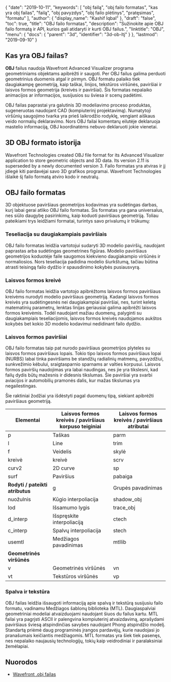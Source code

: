 {
  "date": "2019-10-11",
  "keywords": [
"obj failą",
"obj failo formatas",
"kas yra obj failas",
"failą",
"obj pavyzdys",
"obj failo plėtinys",
"pratęsimas",
"formatu"
],
  "author": {
    "display_name": "Kashif Iqbal"
},
  "draft": "false",
  "toc": true,
  "title": "OBJ failo formatas",
  "description": "Sužinokite apie OBJ failo formatą ir API, kurios gali atidaryti ir kurti OBJ failus.",
  "linktitle": "OBJ",
  "menu": {
    "docs": {
      "parent": "3d",
      "identifier": "3d-ob-ltj"
}
},
  "lastmod": "2019-09-10"
}

## Kas yra OBJ failas?

**OBJ** failus naudoja Wavefront Advanced Visualizer programa geometriniams objektams apibrėžti ir saugoti. Per OBJ failus galima perduoti geometrinius duomenis atgal ir pirmyn. OBJ formatu palaiko tiek daugiakampę geometriją, kaip taškai, linijos, tekstūros viršūnės, paviršiai ir laisvos formos geometrija (kreivės ir paviršiai). Šis formatas nepalaiko animacijos ar informacijos, susijusios su šviesa ir scenų padėtimi.

OBJ failas paprastai yra galutinis 3D modeliavimo proceso produktas, sugeneruotas naudojant CAD (kompiuterinį projektavimą). Numatytoji viršūnių saugojimo tvarka yra prieš laikrodžio rodyklę, vengiant aiškaus veido normalių deklaravimo. Nors OBJ failai komentarų eilutėje deklaruoja mastelio informaciją, OBJ koordinatėms nebuvo deklaruoti jokie vienetai.

## 3D OBJ formato istorija

Wavefront Technologies created OBJ file format for its Advanced Visualizer application to store geometric objects and 3D data. Its version 2.11 is superseded by a newly documented version 3. Failo formatas yra atviras ir jį įdiegė kiti pardavėjai savo 3D grafikos programai. Wavefront Technologies išlaikė šį failo formatą atviro kodo ir neutralų.

## OBJ failo formatas

3D objektuose paviršiaus geometrijos kodavimas yra sudėtingas darbas, kurį labai gerai atliko OBJ failo formatas. Šis formatas yra gana universalus, nes siūlo daugybę pasirinkimų, kaip koduoti paviršiaus geometriją. Toliau pateikiami trys leidžiami formatai, turintys savo privalumų ir trūkumų:

### Teseliacija su daugiakampiais paviršiais

OBJ failo formatas leidžia vartotojui sudaryti 3D modelio paviršių, naudojant paprastas arba sudėtingas geometrines figūras. Modelio paviršiaus geometrijos koduotėje faile saugomos kiekvieno daugiakampio viršūnės ir normaliosios. Nors teseliacija padidina modelio šiurkštumą, tačiau būtina atrasti teisingą failo dydžio ir spausdinimo kokybės pusiausvyrą.

### Laisvos formos kreivė

OBJ failo formatas leidžia vartotojo apibrėžtoms laisvos formos paviršiaus kreivėms nurodyti modelio paviršiaus geometriją. Kadangi laisvos formos kreivės yra sudėtingesnės nei daugiakampiai paviršiai, nes, turint keletą matematinių parametrų, lenktas linijas geriausiai galima apibrėžti laisvos formos kreivėmis. Todėl naudojant mažiau duomenų, palyginti su daugiakampiais teseliacijomis, laisvos formos kreivės naudojamos aukštos kokybės bet kokio 3D modelio kodavimui nedidinant failo dydžio.

### Laisvos formos paviršiai

OBJ failo formatas taip pat nurodo paviršiaus geometrijos plyteles su laisvos formos paviršiaus lopais. Tokio tipo laisvos formos paviršiaus lopai (NURBS) labai tinka paviršiams be standžių radialinių matmenų, pavyzdžiui, sunkvežimio kėbului, sraigtasparnio sparnams ar valties korpusui. Laisvos formos paviršių naudojimas yra labai naudingas, nes jie yra tikslesni, kad failų dydis būtų mažesnis ir didesnis tikslumas. Šie paviršiai yra svarbi aviacijos ir automobilių pramonės dalis, kur mažas tikslumas yra negailestingas.

Šie raktiniai žodžiai yra išdėstyti pagal duomenų tipą, siekiant apibrėžti paviršiaus geometriją.


|Elementai|Laisvos formos kreivės / paviršiaus korpuso teiginiai|Laisvos formos kreivės / paviršiaus atributai
---|---|---|
|p|Taškas|parm|Parametrų reikšmės|deg|Laipsnis
|l|Line|trim|Išorinė apkarpymo kilpa|bmat|Pagrindinė matrica
|f|Veidelis|skylė|Vidinė kirpimo kilpa|žingsnis|Žingsnio dydis
|kreivė|kreivė|scrv|speciali kreivė|cstype|kreivė arba paviršiaus tipas
|curv2|2D curve|sp|Specialus taškas|**Sujungimas ir paviršių grupavimas**
|surf|Paviršius|pabaiga|Pabaigos sakinys|sujungti
|**Rodyti / pateikti atributus**|g|Grupės pavadinimas
|nuožulnis|Kūgio interpoliacija|shadow_obj|Šešėlių užmetimas|s|Lyginimo grupė
|lod|Išsamumo lygis|trace_obj|Ray tracing|mg|Sujungiama grupė
|d_interp|Išspręskite interpoliaciją|ctech|Kreivės aproksimacijos metodas|o|Objekto pavadinimas
|c_interp|Spalvų interpoliacija|stech|Paviršiaus aproksimacijos technika|
|usemtl|Medžiagos pavadinimas|mtllib|Medžiagų biblioteka|
|**Geometrinės viršūnės**|
|v|Geometrinės viršūnės|vn|Viršūnių normaliosios|
|vt|Tekstūros viršūnės|vp|Parametrų erdvės viršūnės|

### Spalva ir tekstūra

OBJ failas leidžia išsaugoti informaciją apie spalvą ir tekstūrą susijusiu failo formatu, vadinamu Medžiagos šablonų biblioteka (MTL). Daugiaspalviai geometriniai modeliai atvaizduojami naudojant šiuos du failus kartu. MTL failai yra pagrįsti ASCII ir palengvina kompiuterinį atvaizdavimą, aprašydami paviršiaus šviesą atspindinčias savybes naudojant Phong atspindžio modelį. Standartą priėmė daug programinės įrangos pardavėjų, kurie naudojasi jo pranašumais keičiantis medžiagomis. MTL formatas yra šiek tiek pasenęs, nes nepalaiko naujausių technologijų, tokių kaip veidrodiniai ir paralaksiniai žemėlapiai.

## Nuorodos

* [Wavefront .obj failas](https://en.wikipedia.org/wiki/Wavefront_.obj_file)


